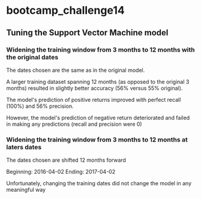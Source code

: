 # bootcamp_challenge14

## Tuning the Support Vector Machine model

### Widening the training window from 3 months to 12 months with the original dates

The dates chosen are the same as in the original model. 

A larger training dataset spanning 12 months (as opposed to the original 3 months) resulted in slightly better accuracy (56% versus 55% original). 

The model's prediction of positive returns improved with perfect recall (100%) and 56% precision.

However, the model's prediction of negative return deteriorated and failed in making any predictions (recall and precision were 0)

### Widening the training window from 3 months to 12 months at laters dates

The dates chosen are shifted 12 months forward

Beginning: 2016-04-02
Ending: 2017-04-02

Unfortunately, changing the training dates did not change the model in any meaningful way